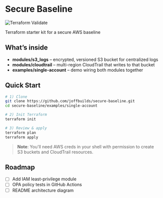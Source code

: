 # Secure Baseline
![Terraform Validate](https://github.com/joffbuilds/secure-baseline/actions/workflows/terraform-validate.yml/badge.svg)

Terraform starter kit for a secure AWS baseline

## What’s inside
* **modules/s3_logs** – encrypted, versioned S3 bucket for centralized logs  
* **modules/cloudtrail** – multi-region CloudTrail that writes to that bucket  
* **examples/single-account** – demo wiring both modules together  

## Quick Start
```bash
# 1) Clone
git clone https://github.com/joffbuilds/secure-baseline.git
cd secure-baseline/examples/single-account

# 2) Init Terraform
terraform init

# 3) Review & apply
terraform plan
terraform apply
````

> **Note**: You'll need AWS creds in your shell with permission to create
> S3 buckets and CloudTrail resources.

## Roadmap

* [ ] Add IAM least-privilege module
* [ ] OPA policy tests in GitHub Actions
* [ ] README architecture diagram
